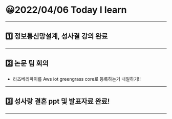 # 😀2022/04/06 Today I learn
-------------------------
## 1️⃣ 정보통신망설계, 성사결 강의 완료
----------------------------
## 2️⃣ 논문 팀 회의
  - 라즈베리파이를 Aws iot greengrass core로 등록하는거 내일하기!!
----------------------------
## 3️⃣ 성사랑 결혼 ppt 및 발표자료 완료!
-----------------------------
